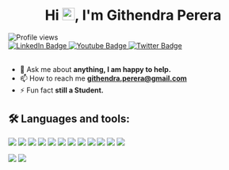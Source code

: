 <h1 align="center">Hi <img src="https://raw.githubusercontent.com/MartinHeinz/MartinHeinz/master/wave.gif" width="25px"/>, I'm Githendra Perera</h1>

<img src="https://komarev.com/ghpvc/?username=Githendra23&amp;label=Profile%20Views&amp;color=red" alt="Profile views"/>

</a>
<div id="badges">
  <a href="your-linkedin-URL" target="_blank">
    <img src="https://img.shields.io/badge/LinkedIn-blue?style=for-the-badge&logo=linkedin&logoColor=white" alt="LinkedIn Badge"/>
  </a>
  <a href="https://www.youtube.com/channel/UCjowGhJuzExRVWbpRwIS1WA" target="_blank">
    <img src="https://img.shields.io/badge/YouTube-red?style=for-the-badge&logo=youtube&logoColor=white" alt="Youtube Badge"/>
  </a>
  <a href="https://www.linkedin.com/in/githendra-perera-081bbb244/" target="_blank">
    <img src="https://img.shields.io/badge/Twitter-blue?style=for-the-badge&logo=twitter&logoColor=white" alt="Twitter Badge"/>
  </a>
</div>

<br>
   
- 💬 Ask me about **anything, I am happy to help.**
- 📫 How to reach me **githendra.perera@gmail.com**
- ⚡ Fun fact **still a Student.**

## 🛠️ Languages and tools:
<a href="https://www.arduino.cc" target="_blank"><img src="https://img.icons8.com/fluency/48/000000/arduino.png"/></a>
<a href="https://heroku.com" target="_blank"><img src="https://img.icons8.com/color/48/000000/heroku.png"/></a>
<a href="https://www.w3.org/html" target="_blank"><img src="https://img.icons8.com/color/48/000000/html-5--v1.png"/></a>
<a href="https://www.linux.org" target="_blank"><img src="https://img.icons8.com/color/48/000000/css3--v1.png"/></a>
<a href="https://www.python.org" target="_blank"><img src="https://img.icons8.com/color/48/000000/python--v1.png"/></a>
<a href="https://devdocs.io/javascript/" target="_blank"><img src="https://img.icons8.com/color/48/000000/javascript--v1.png"/></a>
<a href="https://devdocs.io/c/" target="_blank"><img src="https://img.icons8.com/fluency/1x/c-programming.png"/></a>
<a href="https://cplusplus.com/doc/" target="_blank"><img src="https://img.icons8.com/color/48/000000/c-plus-plus-logo.png"/></a>
<a href="https://www.php.net/manual/en/" target="_blank"><img src="https://img.icons8.com/color/48/000000/php--v1.png"/></a>
<a href="https://learn.microsoft.com/en-us/sql/?view=sql-server-ver16" target="_blank"><img src="https://img.icons8.com/color/48/000000/sql--v1.png"/></a>
<a href="https://learn.microsoft.com/en-us/powershell/" target="_blank"><img src="https://img.icons8.com/color/48/000000/powershell--v1.png"/></a>
<a href="https://learn.microsoft.com/en-us/dotnet/csharp/" target="_blank"><img src="https://img.icons8.com/fluency/1x/c-sharp-logo.png"/></a>

<img src="https://github-readme-stats.vercel.app/api?username=Githendra23&show_icons=true&theme=radical"/>
<img src="https://github-readme-stats.vercel.app/api/top-langs/?username=Githendra23&layout=compact&theme=radical"/>
